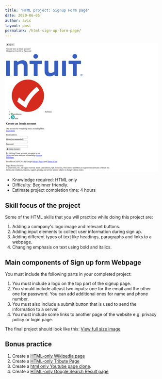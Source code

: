 ```yaml
---
title: 'HTML project: Signup Form page'
date: 2020-06-05
author: avic
layout: post
permalink: /html-sign-up-form-page/
--- 
```

<img src="https://raw.githubusercontent.com/avicndugu/practice-projects-html/master/screenshots/screencapture-ikraamg-github-io-Mint-SignUp-Replica-2020-04-02-14_16_27.jpg">
<ul>
  <li>
    Knowledge required: HTML only
  </li>
  <li>
    Difficulty: Beginner friendly.
  </li>
  <li>
    Estimate project completion time: 4 hours
  </li>
</ul>

## Skill focus of the project

<p>
  Some of the HTML skills that you will practice while doing this project are:
</p>
<ol>
  <li>
    Adding a company's logo image and relevant buttons.
  </li>
  <li>
    Adding input elements to collect user information during sign up.
  </li>
  <li>
    Adding different types of text like headings, paragraphs and links to a webpage.
  </li>
  <li>
    Changing emphasis on text using bold and italics.
  </li>
</ol>

## Main components of Sign up form Webpage 
You must include the following parts in your completed project:
<ol>
  <li>
    You must include a logo on the top part of the signup page.
  </li>
  <li>
    You should include atleast two inputs: one for the email and the other one for password. You can add additional ones for name and phone number.
  </li>
  <li>
    You must also include a submit button that is used to send the information to a server.
  </li>
  <li>
    You must include some links to another page of the website e.g. privacy policy or login page.
  </li>
</ol>

  The final project should look like this:
  <a href="https://raw.githubusercontent.com/avicndugu/practice-projects-html/master/screenshots/screencapture-ikraamg-github-io-Mint-SignUp-Replica-2020-04-02-14_16_27.jpg">View full size image</a>

##  Bonus practice
<ol>
  <li>
    Create a <a href="/html-project-wikipedia/">HTML-only Wikipedia page</a>
  </li>
  <li>
    Create a <a href="/html-projects-tribute-page/">HTML-only Tribute Page</a>
  </li>
  <li>
      Create a <a href="/html-projects-youtube-page/">html only Youtube page clone</a>.
  </li>
  <li>
      Create a <a href="/html-projects-google-search-result/">HTML-only Google Search Result page</a>
    </li>
</ol>